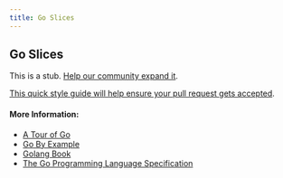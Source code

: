 ```yaml
---
title: Go Slices
---
```

## Go Slices

This is a stub. <a href='https://github.com/freecodecamp/guides/tree/master/src/pages/go/go-slices/index.md' target='_blank' rel='nofollow'>Help our community expand it</a>.

<a href='https://github.com/freecodecamp/guides/blob/master/README.md' target='_blank' rel='nofollow'>This quick style guide will help ensure your pull request gets accepted</a>.

<!-- The article goes here, in GitHub-flavored Markdown. Feel free to add YouTube videos, images, and CodePen/JSBin embeds  -->

#### More Information:
<!-- Please add any articles you think might be helpful to read before writing the article -->
* <a href='https://tour.golang.org/moretypes/7' target='_blank' rel='nofollow'>A Tour of Go</a>
* <a href='https://gobyexample.com/slices' target='_blank' rel='nofollow'>Go By Example</a>
* <a href='https://www.golang-book.com/books/intro/6#section2' target='_blank' rel='nofollow'>Golang Book</a>
* <a href='https://golang.org/ref/spec#Making_slices_maps_and_channels' target='_blank' rel='nofollow'>The Go Programming Language Specification</a>
